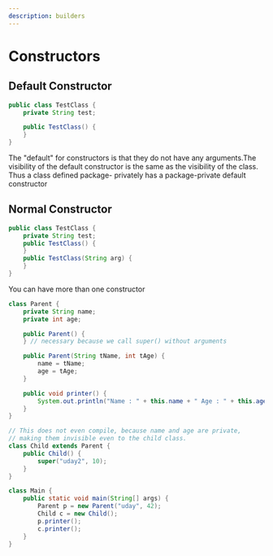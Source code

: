 ```yaml
---
description: builders
---
```


# Constructors

## Default Constructor

```java
public class TestClass {
    private String test;

    public TestClass() {
    }
}
```

The "default" for constructors is that they do not have any arguments.The visibility of the default constructor is the same as the visibility of the class. Thus a class defined package- privately has a package-private default constructor

## Normal Constructor

```java
public class TestClass {
    private String test;
    public TestClass() {
    }
    public TestClass(String arg) {
    }
}
```

You can have more than one constructor

```java
class Parent {
    private String name;
    private int age;

    public Parent() {
    } // necessary because we call super() without arguments

    public Parent(String tName, int tAge) {
        name = tName;
        age = tAge;
    }

    public void printer() {
        System.out.println("Name : " + this.name + " Age : " + this.age);
    }
}

// This does not even compile, because name and age are private,
// making them invisible even to the child class.
class Child extends Parent {
    public Child() {
        super("uday2", 10);
    }
}

class Main {
    public static void main(String[] args) {
        Parent p = new Parent("uday", 42);
        Child c = new Child();
        p.printer();
        c.printer();
    }
}
```




